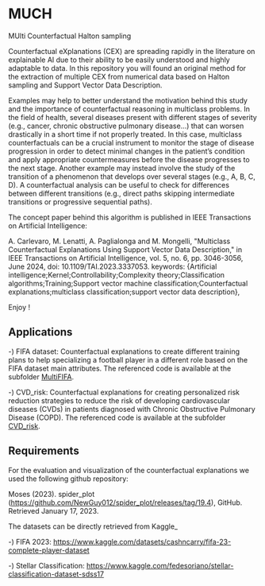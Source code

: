 # MUCH
MUlti Counterfactual Halton sampling

Counterfactual eXplanations (CEX) are spreading rapidly in the literature on explainable AI due to their ability to be easily understood and highly adaptable to data. 
In this repository you will found an original method for the extraction of  multiple CEX from numerical data based on Halton sampling and Support Vector Data Description.

Examples may help to better understand the motivation
behind this study and the importance of counterfactual
reasoning in multiclass problems. In the field of health,
several diseases present with different stages of severity
(e.g., cancer, chronic obstructive pulmonary disease...) that
can worsen drastically in a short time if not properly treated.
In this case, multiclass counterfactuals can be a crucial
instrument to monitor the stage of disease progression in
order to detect minimal changes in the patient’s condition
and apply appropriate countermeasures before the disease
progresses to the next stage. Another example may instead
involve the study of the transition of a phenomenon that
develops over several stages (e.g., A, B, C, D). A counterfactual analysis can be useful to check for differences between
different transitions (e.g., direct paths skipping intermediate
transitions or progressive sequential paths).

The concept paper behind this algorithm is published in IEEE Transactions on Artificial Intelligence:

A. Carlevaro, M. Lenatti, A. Paglialonga and M. Mongelli, "Multiclass Counterfactual Explanations Using Support Vector Data Description," in IEEE Transactions on Artificial Intelligence, vol. 5, no. 6, pp. 3046-3056, June 2024, doi: 10.1109/TAI.2023.3337053.
keywords: {Artificial intelligence;Kernel;Controllability;Complexity theory;Classification algorithms;Training;Support vector machine classification;Counterfactual explanations;multiclass classification;support vector data description},

Enjoy !

## Applications

-) FIFA dataset: Counterfactual explanations to create different training plans to help specializing a football player in a different role based on the FIFA dataset main attributes. The referenced code is available at the subfolder [MultiFIFA](MultiFIFA).

-) CVD_risk: Counterfactual explanations for creating personalized risk reduction strategies to reduce the risk of developing cardiovascular diseases (CVDs) in patients diagnosed with Chronic Obstructive Pulmonary Disease (COPD). The referenced code is available at the subfolder [CVD_risk](CVD_risk/).


## Requirements 

For the evaluation and visualization of the counterfactual explanations we used the following github repository: 

Moses (2023). spider_plot (https://github.com/NewGuy012/spider_plot/releases/tag/19.4), GitHub. Retrieved January 17, 2023.

The datasets can be directly retrieved from Kaggle_

-) FIFA 2023: https://www.kaggle.com/datasets/cashncarry/fifa-23-complete-player-dataset

-) Stellar Classification: https://www.kaggle.com/fedesoriano/stellar-classification-dataset-sdss17
